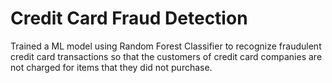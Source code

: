 # Credit Card Fraud Detection
Trained a ML model using Random Forest Classifier to recognize fraudulent credit card transactions so that the customers of credit card companies are not charged for items that they did not purchase.
